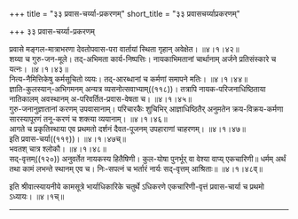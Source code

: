 +++
title = "३३ प्रवास-चर्य्या-प्रकरणम्"
short_title = "३३ प्रवासचर्य्याप्रकरणम्"

+++
३३ प्रवास-चर्य्या-प्रकरणम्


प्रवासे मङ्गल-मात्राभरणा देवतोपवास-परा वार्तायां स्थिता गृहान् अवेक्षेत।   ॥४।१।४२॥  
शय्या च गुरु-जन-मूले। तद्-अभिमता कार्य-निष्पत्तिः। नायकाभिमतानां चार्थानाम् अर्जने प्रतिसंस्कारे च यत्नः।   ॥४।१।४३॥  
नित्य-नैमित्तिकेषु कर्मसूचितो व्ययः। तद्-आरब्धानां च कर्मणां समापने मतिः।   ॥४।१।४४॥  
ज्ञाति-कुलस्यान्-अभिगमनम् अन्यत्र व्यसनोत्सवाभ्याम्((११८))। तत्रापि नायक-परिजनाधिष्ठिताया नातिकालम् अवस्थानम् अ-परिवर्तित-प्रवास-वेषता च।   ॥४।१।४५॥  
गुरु-जनानुज्ञातानां करणम् उपवासानाम्। परिचारकैः शुचिभिर् आज्ञाधिष्ठितैर् अनुमतेन क्रय-विक्रय-कर्मणा सारस्यापूरणं तनू-करणं च शक्त्या व्ययानाम्।   ॥४।१।४६॥  
आगते च प्रकृतिस्थाया एव प्रथमतो दर्शनं दैवत-पूजनम् उपहाराणां चाहरणम्।   ॥४।१।४७॥  
इति प्रवास-चर्या((११९))।   ॥४।१।४७च्॥  
भवतश् चात्र श्लोकौ।   ॥४।१।४८॥  
सद्-वृत्तम्((१२०)) अनुवर्तेत नायकस्य हितैषिणी। कुल-योषा पुनर्भूर् वा वेश्या वाप्य् एकचारिणी॥ धर्मम् अर्थं तथा कामं लभन्ते स्थानम् एव च। निः-सपत्नं च भर्तारं नार्यः सद्-वृत्तम् आश्रिताः॥ ॥४।१।४८व्॥  

इति श्रीवात्स्यायनीये कामसूत्रे भार्याधिकारिके चतुर्थे ऽधिकरणे एकचारिणी-वृत्तं प्रवास-चार्या च प्रथमो ऽध्यायः। ॥४।१च्॥  


**************************************************************************  